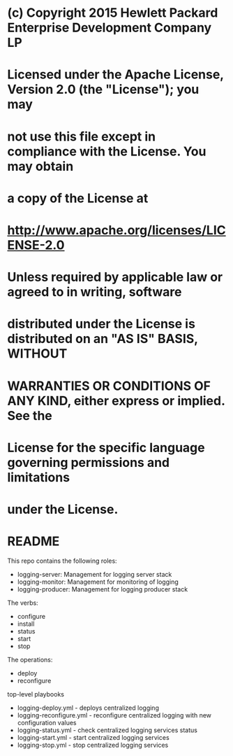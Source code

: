 #
# (c) Copyright 2015 Hewlett Packard Enterprise Development Company LP
#
# Licensed under the Apache License, Version 2.0 (the "License"); you may
# not use this file except in compliance with the License. You may obtain
# a copy of the License at
#
# http://www.apache.org/licenses/LICENSE-2.0
#
# Unless required by applicable law or agreed to in writing, software
# distributed under the License is distributed on an "AS IS" BASIS, WITHOUT
# WARRANTIES OR CONDITIONS OF ANY KIND, either express or implied. See the
# License for the specific language governing permissions and limitations
# under the License.
#
README
======

This repo contains the following roles:
- logging-server: Management for logging server stack
- logging-monitor: Management for monitoring of logging
- logging-producer: Management for logging producer stack

The verbs:
- configure
- install
- status
- start
- stop

The operations:
- deploy
- reconfigure

top-level playbooks
- logging-deploy.yml - deploys centralized logging
- logging-reconfigure.yml - reconfigure centralized logging with new configuration values
- logging-status.yml - check centralized logging services status
- logging-start.yml - start centralized logging services
- logging-stop.yml - stop centralized logging services

